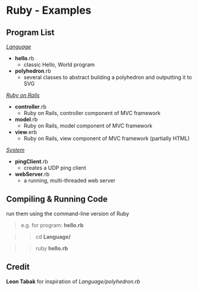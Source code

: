 Ruby - Examples
===============

Program List
------------

[*Language*](/Ruby/Language/)

-  **hello**.rb
    - classic Hello, World program
-  **polyhedron**.rb
    - several classes to abstract building a polyhedron and outputting it to SVG

[*Ruby on Rails*](/Ruby/RubyOnRails/)

-  **controller**.rb
    - Ruby on Rails, controller component of MVC framework
-  **model**.rb
    - Ruby on Rails, model component of MVC framework
-  **view**.erb
    - Ruby on Rails, view component of MVC framework (partially HTML)

[*System*](/Ruby/System/)

-  **pingClient**.rb
    - creates a UDP ping client
-  **webServer**.rb
    - a running, multi-threaded web server

Compiling & Running Code
------------------------

run them using the command-line version of Ruby
>  e.g. for program: **hello.rb**

> >  cd **Language/**

> >  ruby **hello.rb**

Credit
------

**Leon Tabak** for inspiration of *Language/polyhedron.rb*
